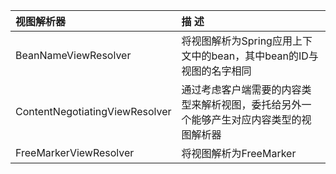 | 视图解析器 | 描 述 |
| :--- | :--- |
| BeanNameViewResolver | 将视图解析为Spring应用上下文中的bean，其中bean的ID与视图的名字相同 |
| ContentNegotiatingViewResolver | 通过考虑客户端需要的内容类型来解析视图，委托给另外一个能够产生对应内容类型的视图解析器 |
| FreeMarkerViewResolver | 将视图解析为FreeMarker |



